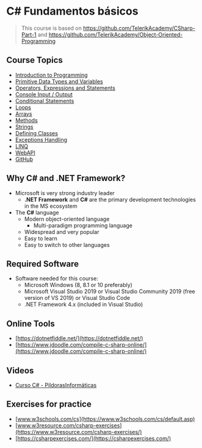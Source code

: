 # C# Fundamentos básicos

> This course is based on https://github.com/TelerikAcademy/CSharp-Part-1 and https://github.com/TelerikAcademy/Object-Oriented-Programming

## Course Topics

- [Introduction to Programming](Topics/01.%20Introduction-to-Programming/README.md)
- [Primitive Data Types and Variables](Topics/02.%20Data-Types-and-Variables/README.md)
- [Operators, Expressions and Statements](Topics/03.%20Operators-and-Expressions/README.md)
- [Console Input / Output](Topics/04.%20Console-In-and-Out/README.md)
- [Conditional Statements](Topics/05.%20Conditional-Statement/README.md)
- [Loops](Topics/06.%20Loops/README.md)
- [Arrays](Topics/07.%20Arrays/README.md)
- [Methods](Topics/08.%20Methods/README.md)
- [Strings](Topics/09.%20Strings/README.md)
- [Defining Classes](Topics/10.%20Defining-Classes/README.md)
- [Exceptions Handling](Topics/11.%20Exceptions-Handling/README.md)
- [LINQ](Topics/12.%20LINQ/README.md)
- [WebAPI](Topics/13.%20WebAPI/README.md)
- [GitHub](Topics/14.%20GitHub/README.md)

## Why C# and .NET Framework?

- Microsoft is very strong industry leader
  - **.NET Framework** and **C#** are the primary development technologies in the MS ecosystem
- The **C#** language
  - Modern object-oriented language
    - Multi-paradigm programming language
  - Widespread and very popular
  - Easy to learn
  - Easy to switch to other languages

## Required Software

- Software needed for this course:
  - Microsoft Windows (8, 8.1 or 10 preferably)
  - Microsoft Visual Studio 2019 or Visual Studio Community 2019 (free version of VS 2019) or Visual Studio Code
  - .NET Framework 4.x (included in Visual Studio)

## Online Tools

- [https://dotnetfiddle.net/](https://dotnetfiddle.net/)
- [https://www.jdoodle.com/compile-c-sharp-online/](https://www.jdoodle.com/compile-c-sharp-online/)

## Videos

- [Curso C# - PildorasInformáticas](https://youtu.be/6EBNIgkrU74)

## Exercises for practice

- [www.w3schools.com/cs](https://www.w3schools.com/cs/default.asp)
- [www.w3resource.com/csharp-exercises](https://www.w3resource.com/csharp-exercises/)
- [https://csharpexercises.com/](https://csharpexercises.com/)